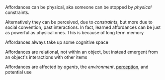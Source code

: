 Affordances can be physical, aka someone can be stopped by *physical* constraints.

Alternatively they can be perceived, due to *constraints*, but more due to social convention, past interactions. In fact, learned affordances can be just as powerful as physical ones. This is because of long term memory

Affordances always take up some cognitive space

Affordances are relational, not within an object, but instead emergent from an object's interactions with other items

Affordances are affected by *agents*, the *environment*, [perception](perception.md), and potential use

